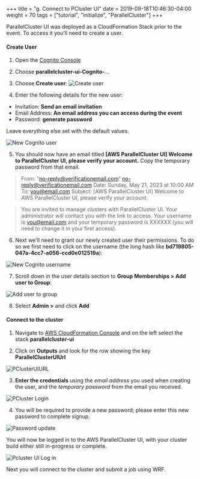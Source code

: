 +++
title = "g. Connect to PCluster UI"
date = 2019-09-18T10:46:30-04:00
weight = 70
tags = ["tutorial", "initialize", "ParallelCluster"]
+++

ParallelCluster UI was deployed as a CloudFormation Stack prior to the event. To access it you'll need to create a user.

#### Create User

1. Open the [Cognito Console](https://eu-west-1.console.aws.amazon.com/cognito/v2/idp/user-pools)

2. Choose **parallelcluster-ui-Cognito-**...

3. Choose **Create user**:
![Create user](/images/hpc-aws-parallelcluster-workshop/lab1-pcluster-workshop-07-a-create-user.png)

4. Enter the following details for the new user:

- Invitation: **Send an email invitation**
- Email Address: **An email address you can access during the event**
- Password: **generate password**

Leave everything else set with the default values.

![New Cognito user](/images/hpc-aws-parallelcluster-workshop/lab1-pcluster-workshop-07-b-cognito-new-user.png)

5. You should now have an email titled **[AWS ParallelCluster UI] Welcome to ParallelCluster UI, please verify your account.** Copy the temporary password from that email.

> From: “no-reply@verificationemail.com” no-reply@verificationemail.com Date: Sunday, May 21, 2023 at 10:00 AM To: you@email.com Subject: [AWS ParallelCluster UI] Welcome to AWS ParallelCluster UI, please verify your account.

> You are invited to manage clusters with ParallelCluster UI. Your administrator will contact you with the link to access. Your username is you@email.com and your temporary password is XXXXXX (you will need to change it in your first access).

6. Next we'll need to grant our newly created user their permissions. To do so we first need to click on the username (the long hash like **bd719805-047a-4cc7-a056-ccd0e012519a**):

![New Cognito username](/images/hpc-aws-parallelcluster-workshop/lab1-pcluster-workshop-07-c-click-username.png)

7. Scroll down in the user details section to **Group Memberships > Add user to Group**:

![Add user to group](/images/hpc-aws-parallelcluster-workshop/lab1-pcluster-workshop-07-d-add-user-group.png)

8. Select **Admin >** and click **Add**


#### Connect to the cluster

1. Navigate to [AWS CloudFormation Console](https://eu-west-1.console.aws.amazon.com/cloudformation/home) and on the left select the stack **parallelcluster-ui**

2. Click on **Outputs** and look for the row showing the key **ParallelClusterUIUrl**

![PClusterUIURL](/images/hpc-aws-parallelcluster-workshop/lab1-pcluster-workshop-07-e-pcluster-deployed.png)

3. **Enter the credentials** using the _email address_ you used when creating the user, and the _temporary password_ from the email you received.

![PCluster Login](/images/hpc-aws-parallelcluster-workshop/lab1-pcluster-workshop-07-f-pcmanager-creds.png)

4. You will be required to provide a new password; please enter this new password to complete signup.

![Password update](/images/hpc-aws-parallelcluster-workshop/lab1-pcluster-workshop-07-g-signup.png)

You will now be logged in to the AWS ParallelCluster UI, with your cluster build either still in-progress or complete.

![Pcluster UI Log in](/images/hpc-aws-parallelcluster-workshop/lab1-pcluster-workshop-07-h-cluster-creation-in-progress.png)

Next you will connect to the cluster and submit a job using WRF.